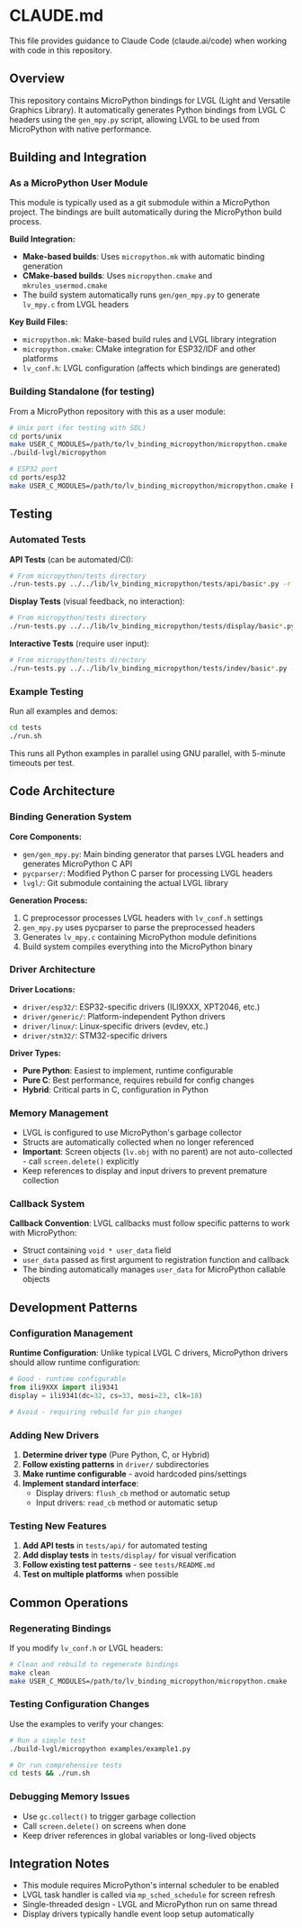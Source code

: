# CLAUDE.md

This file provides guidance to Claude Code (claude.ai/code) when working with code in this repository.

## Overview

This repository contains MicroPython bindings for LVGL (Light and Versatile Graphics Library). It automatically generates Python bindings from LVGL C headers using the `gen_mpy.py` script, allowing LVGL to be used from MicroPython with native performance.

## Building and Integration

### As a MicroPython User Module

This module is typically used as a git submodule within a MicroPython project. The bindings are built automatically during the MicroPython build process.

**Build Integration:**
- **Make-based builds**: Uses `micropython.mk` with automatic binding generation
- **CMake-based builds**: Uses `micropython.cmake` and `mkrules_usermod.cmake`
- The build system automatically runs `gen/gen_mpy.py` to generate `lv_mpy.c` from LVGL headers

**Key Build Files:**
- `micropython.mk`: Make-based build rules and LVGL library integration
- `micropython.cmake`: CMake integration for ESP32/IDF and other platforms
- `lv_conf.h`: LVGL configuration (affects which bindings are generated)

### Building Standalone (for testing)

From a MicroPython repository with this as a user module:

```bash
# Unix port (for testing with SDL)
cd ports/unix
make USER_C_MODULES=/path/to/lv_binding_micropython/micropython.cmake
./build-lvgl/micropython

# ESP32 port
cd ports/esp32
make USER_C_MODULES=/path/to/lv_binding_micropython/micropython.cmake BOARD=ESP32_GENERIC
```

## Testing

### Automated Tests

**API Tests** (can be automated/CI):
```bash
# From micropython/tests directory
./run-tests.py ../../lib/lv_binding_micropython/tests/api/basic*.py -r .
```

**Display Tests** (visual feedback, no interaction):
```bash
# From micropython/tests directory  
./run-tests.py ../../lib/lv_binding_micropython/tests/display/basic*.py -r .
```

**Interactive Tests** (require user input):
```bash
# From micropython/tests directory
./run-tests.py ../../lib/lv_binding_micropython/tests/indev/basic*.py -r .
```

### Example Testing

Run all examples and demos:
```bash
cd tests
./run.sh
```

This runs all Python examples in parallel using GNU parallel, with 5-minute timeouts per test.

## Code Architecture

### Binding Generation System

**Core Components:**
- `gen/gen_mpy.py`: Main binding generator that parses LVGL headers and generates MicroPython C API
- `pycparser/`: Modified Python C parser for processing LVGL headers
- `lvgl/`: Git submodule containing the actual LVGL library

**Generation Process:**
1. C preprocessor processes LVGL headers with `lv_conf.h` settings
2. `gen_mpy.py` uses pycparser to parse the preprocessed headers
3. Generates `lv_mpy.c` containing MicroPython module definitions
4. Build system compiles everything into the MicroPython binary

### Driver Architecture

**Driver Locations:**
- `driver/esp32/`: ESP32-specific drivers (ILI9XXX, XPT2046, etc.)
- `driver/generic/`: Platform-independent Python drivers
- `driver/linux/`: Linux-specific drivers (evdev, etc.)
- `driver/stm32/`: STM32-specific drivers

**Driver Types:**
- **Pure Python**: Easiest to implement, runtime configurable
- **Pure C**: Best performance, requires rebuild for config changes  
- **Hybrid**: Critical parts in C, configuration in Python

### Memory Management

- LVGL is configured to use MicroPython's garbage collector
- Structs are automatically collected when no longer referenced
- **Important**: Screen objects (`lv.obj` with no parent) are not auto-collected - call `screen.delete()` explicitly
- Keep references to display and input drivers to prevent premature collection

### Callback System

**Callback Convention**: LVGL callbacks must follow specific patterns to work with MicroPython:
- Struct containing `void * user_data` field
- `user_data` passed as first argument to registration function and callback
- The binding automatically manages `user_data` for MicroPython callable objects

## Development Patterns

### Configuration Management

**Runtime Configuration**: Unlike typical LVGL C drivers, MicroPython drivers should allow runtime configuration:

```python
# Good - runtime configurable
from ili9XXX import ili9341
display = ili9341(dc=32, cs=33, mosi=23, clk=18)

# Avoid - requiring rebuild for pin changes
```

### Adding New Drivers

1. **Determine driver type** (Pure Python, C, or Hybrid)
2. **Follow existing patterns** in `driver/` subdirectories
3. **Make runtime configurable** - avoid hardcoded pins/settings
4. **Implement standard interface**:
   - Display drivers: `flush_cb` method or automatic setup
   - Input drivers: `read_cb` method or automatic setup

### Testing New Features

1. **Add API tests** in `tests/api/` for automated testing
2. **Add display tests** in `tests/display/` for visual verification  
3. **Follow existing test patterns** - see `tests/README.md`
4. **Test on multiple platforms** when possible

## Common Operations

### Regenerating Bindings

If you modify `lv_conf.h` or LVGL headers:
```bash
# Clean and rebuild to regenerate bindings
make clean
make USER_C_MODULES=/path/to/lv_binding_micropython/micropython.cmake
```

### Testing Configuration Changes

Use the examples to verify your changes:
```bash
# Run a simple test
./build-lvgl/micropython examples/example1.py

# Or run comprehensive tests
cd tests && ./run.sh
```

### Debugging Memory Issues

- Use `gc.collect()` to trigger garbage collection
- Call `screen.delete()` on screens when done
- Keep driver references in global variables or long-lived objects

## Integration Notes

- This module requires MicroPython's internal scheduler to be enabled
- LVGL task handler is called via `mp_sched_schedule` for screen refresh
- Single-threaded design - LVGL and MicroPython run on same thread
- Display drivers typically handle event loop setup automatically